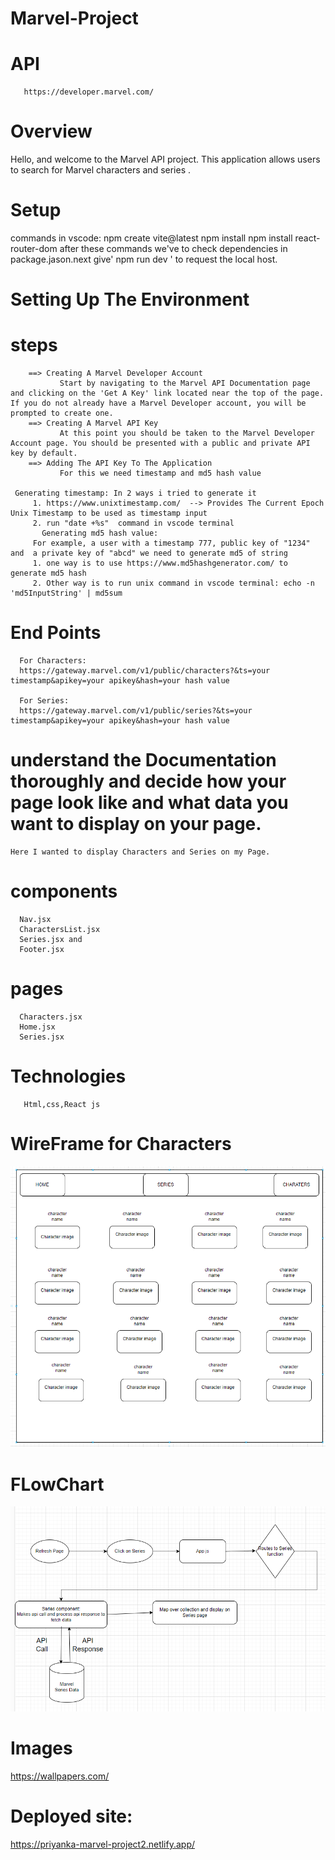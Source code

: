 # Marvel-Project

# API   
       https://developer.marvel.com/

# Overview
   Hello, and welcome to the Marvel API project. This application allows users to search for Marvel characters and series .
# Setup 
   commands in vscode: npm create vite@latest
                       npm install
                       npm install react-router-dom
        after these commands we've to check dependencies in package.jason.next  give' npm run dev ' to request the local host.
        
# Setting Up The Environment

# steps
        ==> Creating A Marvel Developer Account
               Start by navigating to the Marvel API Documentation page and clicking on the 'Get A Key' link located near the top of the page. If you do not already have a Marvel Developer account, you will be prompted to create one.
        ==> Creating A Marvel API Key
               At this point you should be taken to the Marvel Developer Account page. You should be presented with a public and private API key by default.
        ==> Adding The API Key To The Application
               For this we need timestamp and md5 hash value

     Generating timestamp: In 2 ways i tried to generate it
         1. https://www.unixtimestamp.com/  --> Provides The Current Epoch   Unix Timestamp to be used as timestamp input
         2. run "date +%s"  command in vscode terminal
           Generating md5 hash value:
         For example, a user with a timestamp 777, public key of "1234" and  a private key of "abcd" we need to generate md5 of string 
         1. one way is to use https://www.md5hashgenerator.com/ to generate md5 hash 
         2. Other way is to run unix command in vscode terminal: echo -n 'md5InputString' | md5sum 


 # End Points

      For Characters:  
      https://gateway.marvel.com/v1/public/characters?&ts=your timestamp&apikey=your apikey&hash=your hash value 

      For Series:
      https://gateway.marvel.com/v1/public/series?&ts=your timestamp&apikey=your apikey&hash=your hash value     

 # understand the Documentation thoroughly and decide how your page look like and what data you want to display on your page.
    Here I wanted to display Characters and Series on my Page.
 # components
      Nav.jsx
      CharactersList.jsx
      Series.jsx and 
      Footer.jsx
 # pages
      Characters.jsx
      Home.jsx
      Series.jsx
# Technologies 
       Html,css,React js

# WireFrame for Characters
 
   ![Alt text](src/images/Charwireframe.png)

# FLowChart 

   ![Alt text](src/images/flowchart.png)

# Images

   https://wallpapers.com/

# Deployed site:

https://priyanka-marvel-project2.netlify.app/

